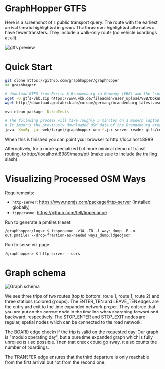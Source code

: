 # GraphHopper GTFS

Here is a screenshot of a public transport query. The route with the earliest arrival time is highlighted in green. The three
non-highlighted alternatives have fewer transfers. They include a walk-only route (no vehicle boardings at all).

![gtfs preview](https://www.graphhopper.com/wp-content/uploads/2017/01/gtfs-preview.png)

# Quick Start

```bash
git clone https://github.com/graphhopper/graphhopper
cd graphhopper

# download GTFS from Berlin & Brandenburg in Germany (VBB) and the 'surrounding' OpenStreetMap data for the walk network
wget -O gtfs-vbb.zip https://www.vbb.de/fileadmin/user_upload/VBB/Dokumente/API-Datensaetze/GTFS.zip
wget http://download.geofabrik.de/europe/germany/brandenburg-latest.osm.pbf

mvn clean package -DskipTests

# The following process will take roughly 5 minutes on a modern laptop when it is executed for the first time.
# It imports the previously downloaded OSM data of the Brandenburg area as well as the GTFS.
java -Xmx8g -jar web/target/graphhopper-web-*.jar server reader-gtfs/config-example-pt.yml
```

When this is finished you can point your browser to http://localhost:8989

Alternatively, for a more specialized but more minimal demo of transit routing, to http://localhost:8989/maps/pt/
(make sure to include the trailing slash).

# Visualizing Processed OSM Ways

Requirements: 
- `http-server`: https://www.npmjs.com/package/http-server (installed globally)
- `tippecanoe`: https://github.com/felt/tippecanoe 

Run to generate a pmtiles tileset:
```
/graphhopper/logs> $ tippecanoe -z14 -Z8 -l ways_dump -P -o out.pmtiles --drop-fraction-as-needed ways_dump.ldgeojson
```

Run to serve viz page:
```
/graphhopper> $ http-server --cors
```

# Graph schema

![Graph schema](pt-model.png)

We see three trips of two routes (top to bottom: route 1, route 1, route 2) and three stations (colored groups).
The ENTER_TEN and LEAVE_TEN edges are the entry and exit to the time expanded network proper. They enforce that
you are put on the correct node in the timeline when searching forward and backward, respectively. The STOP_ENTER
and STOP_EXIT nodes are regular, spatial nodes which can be connected to the road network.

The BOARD edge checks if the trip is valid on the requested day: Our graph is "modulo operating day", but
a pure time expanded graph which is fully unrolled is also possible. Then that check could go away. It also
counts the number of boardings.

The TRANSFER edge ensures that the third departure is only reachable from the first arrival but not from the second one.
